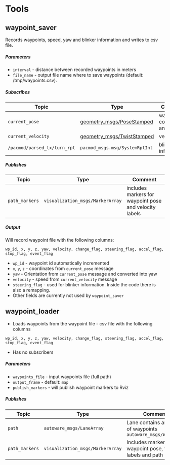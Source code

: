 # Tools

## waypoint_saver

Records waypoints, speed, yaw and blinker information and writes to csv file.

##### Parameters

* `interval` - distance between recorded waypoints in meters
* `file_name` - output file name where to save waypoints (default: /tmp/waypoints.csv).

##### Subscribes

| Topic | Type | Comment |
| --- | --- | --- |
| `current_pose` | [geometry_msgs/PoseStamped](http://docs.ros.org/en/noetic/api/geometry_msgs/html/msg/PoseStamped.html) | waypoint coordinates and yaw |
| `current_velocity` | [geometry_msgs/TwistStamped](http://docs.ros.org/en/noetic/api/geometry_msgs/html/msg/TwistStamped.html) | velocity |
| `/pacmod/parsed_tx/turn_rpt` | `pacmod_msgs.msg/SystemRptInt` | blinker information |

##### Publishes

| Topic | Type | Comment |
| --- | --- | --- |
| `path_markers` | `visualization_msgs/MarkerArray` | includes markers for waypoint pose and velocity labels |

##### Output

Will record waypoint file with the following columns:

```wp_id, x, y, z, yaw, velocity, change_flag, steering_flag, accel_flag, stop_flag, event_flag```

* `wp_id` - waypoint id automatically incremented
* `x`, `y`, `z` - coordinates from `current_pose` message
* `yaw` - Orientation from `current_pose` message and converted into yaw
* `velocity` - speed from `current_velocity` message
* `steering_flag` - used for blinker information. Inside the code there is also a remapping.
* Other fields are currently not used by `waypoint_saver`

## waypoint_loader

* Loads waypoints from the waypoint file - csv file with the following columns

```wp_id, x, y, z, yaw, velocity, change_flag, steering_flag, accel_flag, stop_flag, event_flag```

* Has no subscribers

##### Parameters
* `waypoints_file` - input waypoints file (full path)
* `output_frame` - default: `map`
* `publish_markers` - will publish waypoint markers to Rviz 

##### Publishes

| Topic | Type | Comment |
| --- | --- | --- |
| `path` | `autoware_msgs/LaneArray` | Lane contains an array of waypoints `autoware_msgs/Waypoint` |
| `path_markers` | `visualization_msgs/MarkerArray` | Includes markers for waypoint pose, velocity labels and path |
